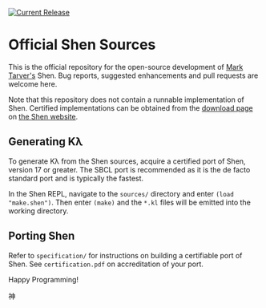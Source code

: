[![Current Release](https://img.shields.io/badge/release-19.3-blue.svg)](https://github.com/Shen-Language/shen-sources/releases)

# Official Shen Sources

This is the official repository for the open-source development of [Mark Tarver's](http://www.shenlanguage.org/lambdassociates/htdocs/index.htm) Shen. Bug reports, suggested enhancements and pull requests are welcome here.

Note that this repository does not contain a runnable implementation of Shen. Certified implementations can be obtained from the [download page](http://www.shenlanguage.org/download_form.html) on [the Shen website](http://www.shenlanguage.org).

## Generating Kλ

To generate Kλ from the Shen sources, acquire a certified port of Shen, version 17 or greater. The SBCL port is recommended as it is the de facto standard port and is typically the fastest.

In the Shen REPL, navigate to the `sources/` directory and enter `(load "make.shen")`. Then enter `(make)` and the `*.kl` files will be emitted into the working directory.

## Porting Shen

Refer to `specification/` for instructions on building a certifiable port of Shen. See `certification.pdf` on accreditation of your port.

Happy Programming!

神
